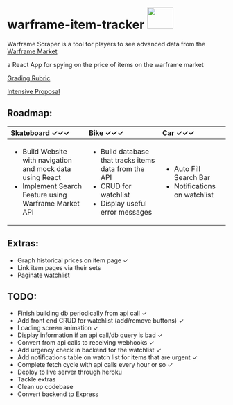 # warframe-item-tracker <img width=60px height=50px src="https://i.imgur.com/d83giGW.png"/>
Warframe Scraper is a tool for players to see advanced data from the [Warframe Market](https://warframe.market/)

a React App for spying on the price of items on the warframe market

[Grading Rubric](https://github.com/Make-School-Courses/INT-1.2-AND-INT-2.2-Winter-Intensive/blob/master/README.md)

[Intensive Proposal](https://docs.google.com/document/d/10gTzVC7n29sxIkKQi_h7YWIZxiUGQP3KlLyP1_zlV5w/edit?usp=sharing)

## Roadmap:
| Skateboard ✓✓✓                  | Bike ✓✓✓ | Car ✓✓✓ |
|:------------------------------- |:-------- |:------- |
| <ul><li>Build Website with navigation and mock data using React </li><li>Implement Search Feature using Warframe Market API</li></ul> | <ul><li>Build database that tracks items data from the API</li><li>CRUD for watchlist</li><li>Display useful error messages</li></ul> | <ul><li>Auto Fill Search Bar</li><li>Notifications on watchlist</li></ul>|

## Extras:
- Graph historical prices on item page ✓
- Link item pages via their sets
- Paginate watchlist

## TODO:
- Finish building db periodically from api call ✓
- Add front end CRUD for watchlist (add/remove buttons) ✓
- Loading screen animation ✓
- Display information if an api call/db query is bad ✓
- Convert from api calls to receiving webhooks ✓
- Add urgency check in backend for the watchlist ✓
- Add notifications table on watch list for items that are urgent ✓
- Complete fetch cycle with api calls every hour or so ✓
- Deploy to live server through heroku
- Tackle extras
- Clean up codebase
- Convert backend to Express

